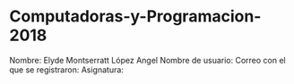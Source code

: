 # Computadoras-y-Programacion-2018
Nombre: Elyde Montserratt López Angel  Nombre de usuario:  Correo con el que se registraron:  Asignatura:
